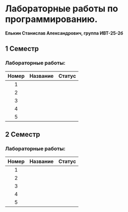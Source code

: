 # **Лабораторные работы по программированию.**

**Елькин Станислав Александрович, группа ИВТ-25-2б**

## 1 Семестр

### Лабораторные работы:

|Номер|Название|Статус|
|:---:|:------:|:----:|
|1|||
|2|||
|3|||
|4|||
|5|||

## 2 Семестр

### Лабораторные работы:

|Номер|Название|Статус|
|:---:|:------:|:----:|
|1|||
|2|||
|3|||
|4|||
|5|||
